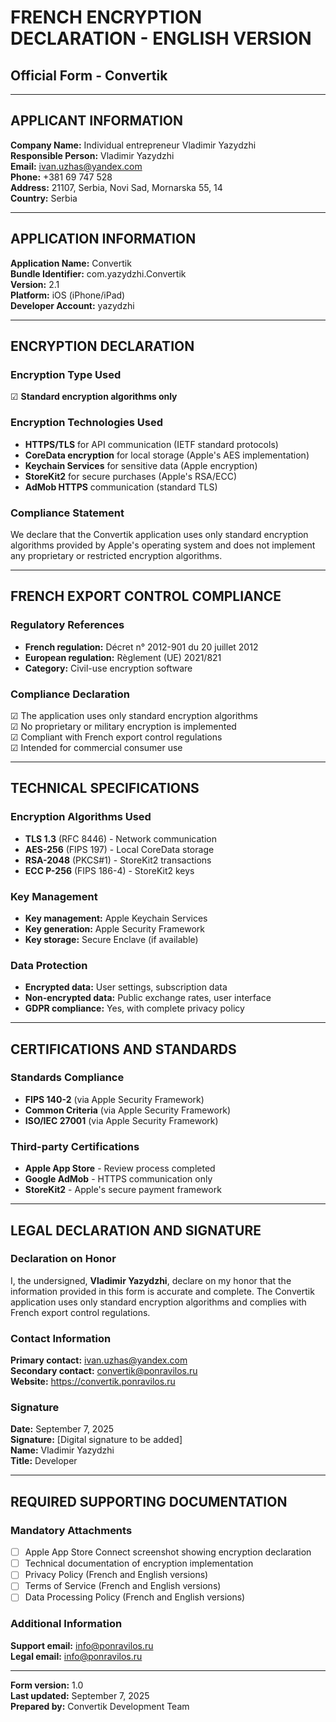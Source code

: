 # FRENCH ENCRYPTION DECLARATION - ENGLISH VERSION
## Official Form - Convertik

---

## APPLICANT INFORMATION

**Company Name:** Individual entrepreneur Vladimir Yazydzhi  
**Responsible Person:** Vladimir Yazydzhi  
**Email:** ivan.uzhas@yandex.com  
**Phone:** +381 69 747 528  
**Address:** 21107, Serbia, Novi Sad, Mornarska 55, 14  
**Country:** Serbia  

---

## APPLICATION INFORMATION

**Application Name:** Convertik  
**Bundle Identifier:** com.yazydzhi.Convertik  
**Version:** 2.1  
**Platform:** iOS (iPhone/iPad)  
**Developer Account:** yazydzhi  

---

## ENCRYPTION DECLARATION

### Encryption Type Used
☑ **Standard encryption algorithms only**

### Encryption Technologies Used
- **HTTPS/TLS** for API communication (IETF standard protocols)
- **CoreData encryption** for local storage (Apple's AES implementation)
- **Keychain Services** for sensitive data (Apple encryption)
- **StoreKit2** for secure purchases (Apple's RSA/ECC)
- **AdMob HTTPS** communication (standard TLS)

### Compliance Statement
We declare that the Convertik application uses only standard encryption algorithms provided by Apple's operating system and does not implement any proprietary or restricted encryption algorithms.

---

## FRENCH EXPORT CONTROL COMPLIANCE

### Regulatory References
- **French regulation:** Décret n° 2012-901 du 20 juillet 2012
- **European regulation:** Règlement (UE) 2021/821
- **Category:** Civil-use encryption software

### Compliance Declaration
☑ The application uses only standard encryption algorithms  
☑ No proprietary or military encryption is implemented  
☑ Compliant with French export control regulations  
☑ Intended for commercial consumer use  

---

## TECHNICAL SPECIFICATIONS

### Encryption Algorithms Used
- **TLS 1.3** (RFC 8446) - Network communication
- **AES-256** (FIPS 197) - Local CoreData storage
- **RSA-2048** (PKCS#1) - StoreKit2 transactions
- **ECC P-256** (FIPS 186-4) - StoreKit2 keys

### Key Management
- **Key management:** Apple Keychain Services
- **Key generation:** Apple Security Framework
- **Key storage:** Secure Enclave (if available)

### Data Protection
- **Encrypted data:** User settings, subscription data
- **Non-encrypted data:** Public exchange rates, user interface
- **GDPR compliance:** Yes, with complete privacy policy

---

## CERTIFICATIONS AND STANDARDS

### Standards Compliance
- **FIPS 140-2** (via Apple Security Framework)
- **Common Criteria** (via Apple Security Framework)
- **ISO/IEC 27001** (via Apple Security Framework)

### Third-party Certifications
- **Apple App Store** - Review process completed
- **Google AdMob** - HTTPS communication only
- **StoreKit2** - Apple's secure payment framework

---

## LEGAL DECLARATION AND SIGNATURE

### Declaration on Honor
I, the undersigned, **Vladimir Yazydzhi**, declare on my honor that the information provided in this form is accurate and complete. The Convertik application uses only standard encryption algorithms and complies with French export control regulations.

### Contact Information
**Primary contact:** ivan.uzhas@yandex.com  
**Secondary contact:** convertik@ponravilos.ru  
**Website:** https://convertik.ponravilos.ru  

### Signature
**Date:** September 7, 2025  
**Signature:** [Digital signature to be added]  
**Name:** Vladimir Yazydzhi  
**Title:** Developer  

---

## REQUIRED SUPPORTING DOCUMENTATION

### Mandatory Attachments
- [ ] Apple App Store Connect screenshot showing encryption declaration
- [ ] Technical documentation of encryption implementation
- [ ] Privacy Policy (French and English versions)
- [ ] Terms of Service (French and English versions)
- [ ] Data Processing Policy (French and English versions)

### Additional Information
**Support email:** info@ponravilos.ru  
**Legal email:** info@ponravilos.ru  

---

**Form version:** 1.0  
**Last updated:** September 7, 2025  
**Prepared by:** Convertik Development Team
